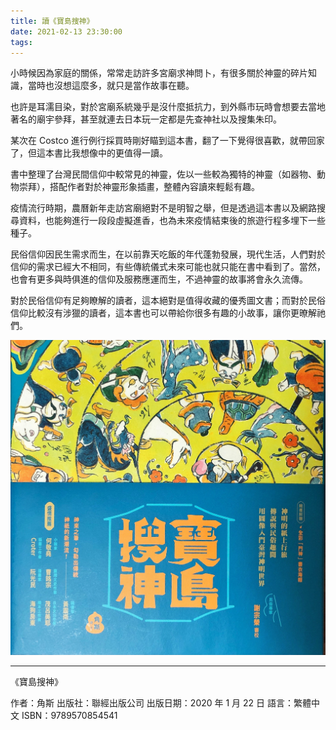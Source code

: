 ```yaml
---
title: 讀《寶島搜神》
date: 2021-02-13 23:30:00
tags:
---
```


小時候因為家庭的關係，常常走訪許多宮廟求神問卜，有很多關於神靈的碎片知識，當時也沒想這麼多，就只是當作故事在聽。

也許是耳濡目染，對於宮廟系統幾乎是沒什麼抵抗力，到外縣市玩時會想要去當地著名的廟宇參拜，甚至就連去日本玩一定都是先查神社以及搜集朱印。

某次在 Costco 進行例行採買時剛好瞄到這本書，翻了一下覺得很喜歡，就帶回家了，但這本書比我想像中的更值得一讀。

<!-- more -->

書中整理了台灣民間信仰中較常見的神靈，佐以一些較為獨特的神靈（如器物、動物崇拜），搭配作者對於神靈形象插畫，整體內容讀來輕鬆有趣。

疫情流行時期，農曆新年走訪宮廟絕對不是明智之舉，但是透過這本書以及網路搜尋資料，也能夠進行一段段虛擬進香，也為未來疫情結束後的旅遊行程多埋下一些種子。

民俗信仰因民生需求而生，在以前靠天吃飯的年代蓬勃發展，現代生活，人們對於信仰的需求已經大不相同，有些傳統儀式未來可能也就只能在書中看到了。當然，也會有更多與時俱進的信仰及服務應運而生，不過神靈的故事將會永久流傳。

對於民俗信仰有足夠瞭解的讀者，這本絕對是值得收藏的優秀圖文書；而對於民俗信仰比較沒有涉獵的讀者，這本書也可以帶給你很多有趣的小故事，讓你更暸解祂們。

![《寶島搜神》封面](/images/taiwan-gods.jpg)

---

《寶島搜神》

作者：角斯
出版社：聯經出版公司
出版日期：2020 年 1 月 22 日
語言：繁體中文
ISBN：9789570854541
